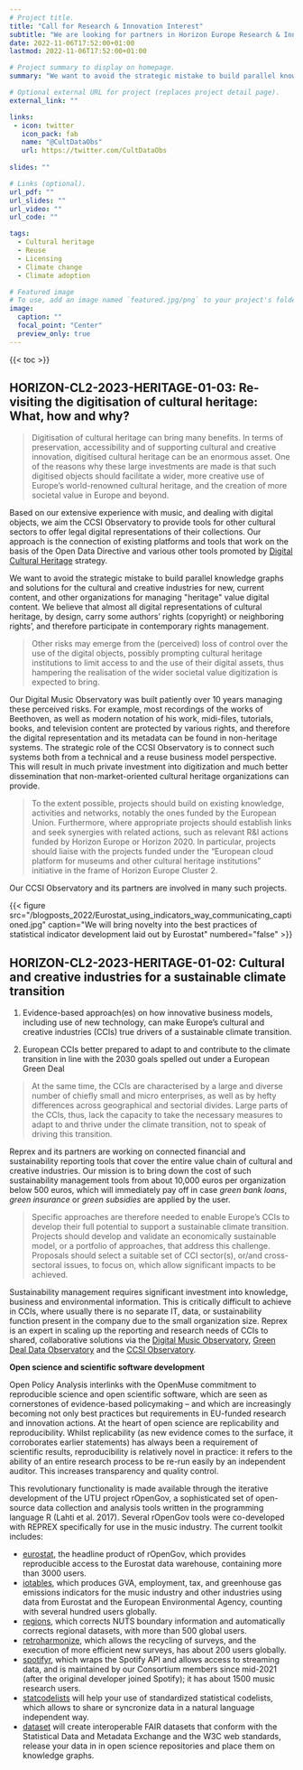 ```yaml
---
# Project title.
title: "Call for Research & Innovation Interest"
subtitle: "We are looking for partners in Horizon Europe Research & Innovation Action programs" 
date: 2022-11-06T17:52:00+01:00
lastmod: 2022-11-06T17:52:00+01:00

# Project summary to display on homepage.
summary: "We want to avoid the strategic mistake to build parallel knowledge graphs and solutions for the cultural and creative industries for new, current content, and other organizations for managing "heritage" value digital content. We believe that almost all digital representations of cultural heritage, by design, carry some authors’ rights (copyright) or neighboring rights’, and therefore participate in contemporary rights  management."

# Optional external URL for project (replaces project detail page).
external_link: ""

links:
 - icon: twitter
   icon_pack: fab
   name: "@CultDataObs"
   url: https://twitter.com/CultDataObs
  
slides: ""

# Links (optional).
url_pdf: ""
url_slides: ""
url_video: ""
url_code: ""

tags:
  - Cultural heritage
  - Reuse
  - Licensing
  - Climate change
  - Climate adoption

# Featured image
# To use, add an image named `featured.jpg/png` to your project's folder. 
image:
  caption: ""
  focal_point: "Center"
  preview_only: true
---
```


{{< toc >}}

## HORIZON-CL2-2023-HERITAGE-01-03: Re-visiting the digitisation of cultural heritage: What, how and why? 

>Digitisation of cultural heritage can bring many benefits. In terms of preservation, accessibility and of supporting cultural and creative innovation, digitised cultural heritage can be an enormous asset. One of the reasons why these large investments are made is that such digitised objects should facilitate a wider, more creative use of Europe’s world-renowned cultural heritage, and the creation of more societal value in Europe and beyond. 

Based on our extensive experience with music, and dealing with digital objects, we aim the CCSI Observatory to provide tools for other cultural sectors to offer legal digital representations of their collections. Our approach is the connection of existing platforms and tools that work on the basis of the Open Data Directive and various other tools promoted by [Digital Cultural Heritage](https://digital-strategy.ec.europa.eu/en/policies/cultural-heritage) strategy. 

We want to avoid the strategic mistake to build parallel knowledge graphs and solutions for the cultural and creative industries for new, current content, and other organizations for managing "heritage" value digital content. We believe that almost all digital representations of cultural heritage, by design, carry some authors’ rights (copyright) or neighboring rights’, and therefore participate in contemporary rights  management.  

> Other risks may emerge from the (perceived) loss of control over the use of the digital objects, possibly prompting cultural heritage institutions to limit access to and the use of their digital assets, thus hampering the realisation of the wider societal value digitization is expected to bring.

Our Digital Music Observatory was built patiently over 10 years managing these perceived risks. For example, most recordings of the works of Beethoven, as well as modern notation of his work, midi-files, tutorials, books, and television content are protected by various rights, and therefore the digital representation and its metadata can be found in non-heritage systems.  The strategic role of the CCSI Observatory is to connect such systems both from a technical and a reuse business model perspective. This will result in much private investment into digitization and much better dissemination that non-market-oriented cultural heritage organizations can provide. 


> To the extent possible, projects should build on existing knowledge, activities and networks, notably the ones funded by the European Union. Furthermore, where appropriate projects should establish links and seek synergies with related actions, such as relevant R&I actions funded by Horizon Europe or Horizon 2020. In particular, projects should liaise with the projects funded under the “European cloud platform for museums and other cultural heritage institutions” initiative in the frame of Horizon Europe Cluster 2.

Our CCSI Observatory and its partners are involved in many such projects. 

<td style="text-align: center;">{{< figure src="/blogposts_2022/Eurostat_using_indicators_way_communicating_captioned.jpg" caption="We will bring novelty into the best practices of statistical indicator development laid out by Eurostat" numbered="false" >}}</td>


## HORIZON-CL2-2023-HERITAGE-01-02: Cultural and creative industries for a sustainable climate transition

1. Evidence-based approach(es) on how innovative business models, including use of new technology, can make Europe’s cultural and creative industries (CCIs) true drivers of a sustainable climate transition. 

2. European CCIs better prepared to adapt to and contribute to the climate transition in line with the 2030 goals spelled out under a European Green Deal

> At the same time, the CCIs are characterised by a large and diverse number of chiefly small and micro enterprises, as well as by hefty differences across geographical and sectorial divides. Large parts of the CCIs, thus, lack the capacity to take the necessary measures to adapt to and thrive under the climate transition, not to speak of driving this transition.

Reprex and its partners are working on connected financial and sustainability reporting tools that cover the entire value chain of cultural and creative industries. Our mission is to bring down the cost of such sustainability management tools from about 10,000 euros per organization below 500 euros, which will immediately pay off in case _green bank loans_, _green insurance_ or _green subsidies_ are applied by the user.


> Specific approaches are therefore needed to enable Europe’s CCIs to develop their full potential to support a sustainable climate transition. Projects should develop and validate an economically sustainable model, or a portfolio of approaches, that address this challenge. Proposals should select a suitable set of CCI sector(s), or/and cross-sectoral issues, to focus on, which allow significant impacts to be achieved.

Sustainability management requires significant investment into knowledge, business and environmental information. This is critically difficult to achieve in CCIs, where usually there is no separate IT, data, or sustainability function present in the company due to the small organization size. Reprex is an expert in scaling up the reporting and research needs of CCIs to shared, collaborative solutions via the [Digital Music Observatory](https://music.dataobservatory.eu/), [Green Deal Data Observatory](https://greendeal.dataobservatory.eu/) and the [CCSI Observatory](https://ccsi.dataobservatory.eu/). 


**Open science and scientific software development**

Open Policy Analysis interlinks with the OpenMuse commitment to reproducible science and open scientific software, which are seen as cornerstones of evidence-based policymaking – and which are increasingly becoming not only best practices but requirements in EU-funded research and innovation actions. At the heart of open science are replicability and reproducibility. Whilst replicability (as new evidence comes to the surface, it corroborates earlier statements) has always been a requirement of scientific results, reproducibility is relatively novel in practice: it refers to the ability of an entire research process to be re-run easily by an independent auditor. This increases transparency and quality control.

This revolutionary functionality is made available through the iterative development of the UTU project rOpenGov, a sophisticated set of open-source data collection and analysis tools written in the programming language R (Lahti et al. 2017). Several rOpenGov tools were co-developed with REPREX specifically for use in the music industry. The current toolkit includes:

* [eurostat](https://ropengov.github.io/eurostat/), the headline product of rOpenGov, which provides reproducible access to the Eurostat data warehouse, containing more than 3000 users.
* [iotables](https://iotables.dataobservatory.eu/), which produces GVA, employment, tax, and greenhouse gas emissions indicators for the music industry and other industries using data from Eurostat and the European Environmental Agency, counting with several hundred users globally.
* [regions](https://regions.dataobservatory.eu/), which corrects NUTS boundary information and automatically corrects regional datasets, with more than 500 global users.
* [retroharmonize](https://retroharmonize.dataobservatory.eu/), which allows the recycling of surveys, and the execution of more efficient new surveys, has about 200 users globally.
* [spotifyr](https://www.rcharlie.com/spotifyr/), which wraps the Spotify API and allows access to streaming data, and is maintained by our Consortium members since mid-2021 (after the original developer joined Spotify); it has about 1500 music research users.
* [statcodelists](https://statcodelists.dataobservatory.eu/) will help your use of standardized statistical codelists, which allows to share or syncronize data in a natural language independent way.
* [dataset](https://dataset.dataobservatory.eu/) will create interoperable FAIR datasets that conform with the Statistical Data and Metadata Exchange and the W3C web standards, release your data in in open science repositories and place them on knowledge graphs.


